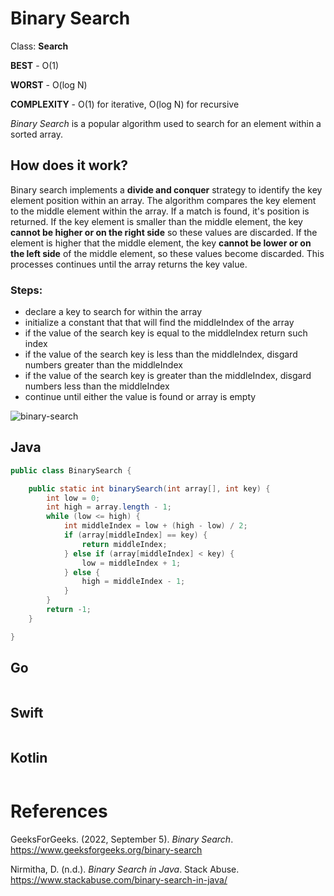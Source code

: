 # Binary Search

Class: **Search**

**BEST** - O(1) 

**WORST** - O(log N) 

**COMPLEXITY** - O(1) for iterative, O(log N) for recursive

*Binary Search* is a popular algorithm used to search 
for an element within a sorted array. 

## How does it work? 
Binary search implements a **divide and conquer** strategy 
to identify the key element position within an array. The algorithm 
compares the key element to the middle element within the array. 
If a match is found, it's position is returned. If the key element
is smaller than the middle element, the key **cannot be higher or 
on the right side** so these values are discarded. If the element 
is higher that the middle element, the key **cannot be lower or on the 
left side** of the middle element, so these values become discarded. This 
processes continues until the array returns the key value. 

### Steps:
- declare a key to search for within the array  
- initialize a constant that that will find the middleIndex of the array 
- if the value of the search key is equal to the middleIndex return such index 
- if the value of the search key is less than the middleIndex, disgard numbers greater than the middleIndex 
- if the value of the search key is greater than the middleIndex, disgard numbers less than the middleIndex
- continue until either the value is found or array is empty

![binary-search](https://user-images.githubusercontent.com/109105989/194418509-1742728e-071a-4afd-8861-d5250b7f4c0a.png)

## Java 
``` java 
public class BinarySearch {

    public static int binarySearch(int array[], int key) {
        int low = 0;
        int high = array.length - 1;
        while (low <= high) {
            int middleIndex = low + (high - low) / 2;
            if (array[middleIndex] == key) {
                return middleIndex;
            } else if (array[middleIndex] < key) {
                low = middleIndex + 1;
            } else {
                high = middleIndex - 1;
            }
        }
        return -1;
    }

}
``` 
## Go 
``` go 

``` 
## Swift 
``` swift 

``` 
## Kotlin 
``` kotlin 

``` 

# References 
GeeksForGeeks. (2022, September 5). *Binary Search*. <https://www.geeksforgeeks.org/binary-search> 

Nirmitha, D. (n.d.). *Binary Search in Java*. Stack Abuse. <https://www.stackabuse.com/binary-search-in-java/> 

